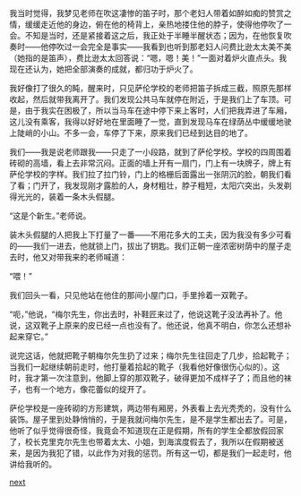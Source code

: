 
我当时觉得，我梦见老师在吹这凄惨的笛子时，那个老妇人带着如醉如痴的赞赏之情，缓缓走近他的身边，俯在他的椅背上，亲热地搂住他的脖子，使得他停吹了一会。不知是当时，还是紧接着这之后，我正处于半睡半醒状态；因为，在他恢复吹奏时——他停吹过一会完全是事实——我看到也听到那老妇人问费比逊太太美不美（她指的是笛声），费比逊太太回答说：“嗯，嗯！美！”一面对着炉火直点头。我现在还认为，她把全部演奏的成就，都归功于炉火了。

我好像打了很久的盹，醒来时，只见萨伦学校的老师把笛子拆成三截，照原先那样收起，然后就带我离开了。我们发现公共马车就停在附近，于是我们上了车顶。可是，由于我实在困极了，所以当马车在途中停下来上客时，人们把我弄进了车厢，这儿没有乘客，我得以好好地在里面睡了一觉，直到发现马车在绿荫丛中缓缓地驶上陡峭的小山。不多一会，车停了下来，原来我们已经到达目的地了。

我们——我是说老师跟我——只走了一小段路，就到了萨伦学校。学校的四周围着砖砌的高墙，看上去非常沉闷。正面的墙上开有一扇门，门上有一块牌子，牌上有萨伦学校的字样。我们拉了拉门铃，门上的格栅后面露出一张阴沉的脸，朝我们看了看；门开了，我发现刚才露脸的人，身材粗壮，脖子粗短，太阳穴突出，头发剃得光光的，装着一条木头假腿。

“这是个新生。”老师说。

装木头假腿的人把我上下打量了一番——不用花多大的工夫，因为我没有多少可看的——我们一进去，他就锁上门，拔出了钥匙。我们正朝一座浓密树荫中的屋子走去时，他又对带我来的老师喊道：

“喂！”

我们回头一看，只见他站在他住的那间小屋门口，手里拎着一双靴子。

“呃，”他说，“梅尔先生，你出去时，补鞋匠来过了，他说这靴子没法再补了。他说，这双靴子上原来的皮已经一点也没有了。他还说，他真不明白，你怎么还想补起来穿它。”

说完这话，他就把靴子朝梅尔先生扔了过来；梅尔先生往回走了几步，拾起靴子；当我们一起继续朝前走时，他打量着拾起的靴子（我看他好像很伤心似的）。这时，我才第一次注意到，他脚上穿的那双靴子，破得更加不成样子了；而且他的袜子，也有一个地方，像花蕾似的绽开了。

萨伦学校是一座砖砌的方形建筑，两边带有厢房，外表看上去光秃秃的，没有什么装饰。屋子里到处静悄悄的，于是我就问梅尔先生，是不是学生都出去了。可是，他听了似乎觉得很奇怪，我竟会不知道现在正是假期，所有的学生全都放假回家了，校长克里克尔先生也带着太太、小姐，到海滨度假去了，我所以在假期被送来，是因为我犯了错，以此作为对我的惩罚。所有这一切，都是我们一起走时，他讲给我听的。

[next](page82.md)